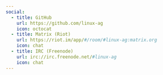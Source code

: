 ```yaml
---
social:
  - title: GitHub
    url: https://github.com/linux-ag
    icon: octocat
  - title: Matrix (Riot)
    url: https://riot.im/app/#/room/#linux-ag:matrix.org
    icon: chat
  - title: IRC (Freenode)
    url: irc://irc.freenode.net/#linux-ag
    icon: chat
---
```

